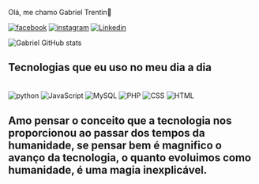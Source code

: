 Olá, me chamo  Gabriel Trentin👋


[![facebook](https://img.shields.io/badge/Facebook-1877F2?style=for-the-badge&logo=facebook&logoColor=white)](https://www.facebook.com/profile.php?id=100007588428046)
[![instagram](https://img.shields.io/badge/Instagram-E4405F?style=for-the-badge&logo=instagram&logoColor=white)](https://www.instagram.com/trentin10k/)
[![Linkedin](https://img.shields.io/badge/LinkedIn-0077B5?style=for-the-badge&logo=linkedin&logoColor=white)](www.linkedin.com/in/gabrieltrentin)


![Gabriel GitHub stats](https://github-readme-stats.vercel.app/api?username=gabrieltrentin&show_icons=true&theme=dracula)

## Tecnologias que eu uso no meu dia a dia

<div style="display: inline_block"><br/>
<img align="center" alt="python" src="https://img.shields.io/badge/Python-3776AB?style=for-the-badge&logo=python&logoColor=white" />
<img align="center" alt="JavaScript" src="https://img.shields.io/badge/JavaScript-F7DF1E?style=for-the-badge&logo=javascript&logoColor=black" />
<img align="center" alt="MySQL" src="https://img.shields.io/badge/MySQL-00000F?style=for-the-badge&logo=mysql&logoColor=white" />
<img align="center" alt="PHP" src="https://img.shields.io/badge/PHP-777BB4?style=for-the-badge&logo=php&logoColor=white" /> 
<img align="center" alt="CSS" src="https://img.shields.io/badge/CSS-239120?&style=for-the-badge&logo=css3&logoColor=white" />
<img align="center" alt="HTML" src="https://img.shields.io/badge/HTML-239120?style=for-the-badge&logo=html5&logoColor=white" />

  ## Amo pensar o conceito que a tecnologia nos proporcionou ao passar dos tempos da humanidade, se pensar bem é magnifico o avanço da tecnologia, o quanto evoluimos como humanidade, é uma magia inexplicável.
